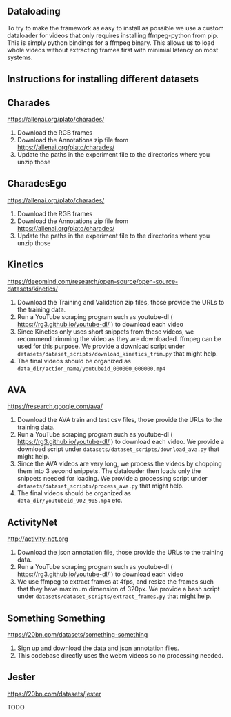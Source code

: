 ## Dataloading 

To try to make the framework as easy to install as possible we use a custom dataloader for videos that only requires installing ffmpeg-python from pip. This is simply python bindings for a ffmpeg binary. This allows us to load whole videos without extracting frames first with minimial latency on most systems.

## Instructions for installing different datasets


## Charades

https://allenai.org/plato/charades/

1. Download the RGB frames
2. Download the Annotations zip file from https://allenai.org/plato/charades/
3. Update the paths in the experiment file to the directories where you unzip those

## CharadesEgo

https://allenai.org/plato/charades/

1. Download the RGB frames
2. Download the Annotations zip file from https://allenai.org/plato/charades/
3. Update the paths in the experiment file to the directories where you unzip those

## Kinetics

https://deepmind.com/research/open-source/open-source-datasets/kinetics/

1. Download the Training and Validation zip files, those provide the URLs to the training data.
2. Run a YouTube scraping program such as youtube-dl ( https://rg3.github.io/youtube-dl/ ) to download each video
3. Since Kinetics only uses short snippets from these videos, we recommend trimming the video as they are downloaded. ffmpeg can be used for this purpose. We provide a download script under `datasets/dataset_scripts/download_kinetics_trim.py` that might help.
4. The final videos should be organized as `data_dir/action_name/youtubeid_000000_000000.mp4`

## AVA

https://research.google.com/ava/

1. Download the AVA train and test csv files, those provide the URLs to the training data.
2. Run a YouTube scraping program such as youtube-dl ( https://rg3.github.io/youtube-dl/ ) to download each video. We provide a download script under `datasets/dataset_scripts/download_ava.py` that might help.
3. Since the AVA videos are very long, we process the videos by chopping them into 3 second snippets. The dataloader then loads only the snippets needed for loading. We provide a processing script under `datasets/dataset_scripts/process_ava.py` that might help.
4.  The final videos should be organized as `data_dir/youtubeid_902_905.mp4` etc.

## ActivityNet

http://activity-net.org

1. Download the json annotation file, those provide the URLs to the training data.
2. Run a YouTube scraping program such as youtube-dl ( https://rg3.github.io/youtube-dl/ ) to download each video
3. We use ffmpeg to extract frames at 4fps, and resize the frames such that they have maximum dimension of 320px. We provide a bash script under `datasets/dataset_scripts/extract_frames.py` that might help.

## Something Something

https://20bn.com/datasets/something-something

1. Sign up and download the data and json annotation files.
2. This codebase directly uses the webm videos so no processing needed.

## Jester

https://20bn.com/datasets/jester

TODO
